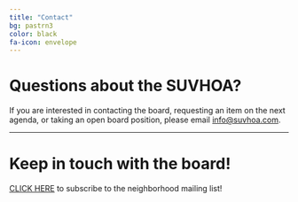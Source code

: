 ```yaml
---
title: "Contact"
bg: pastrn3
color: black
fa-icon: envelope
---
```


# Questions about the SUVHOA?
If you are interested in contacting the board, requesting an item on the next agenda, or taking an open board position, please email info@suvhoa.com.

----------

# Keep in touch with the board!
<a href="http://eepurl.com/ig6LYv" target="_blank" rel="noopener noreferrer">CLICK HERE</a> to subscribe to the neighborhood mailing list!
